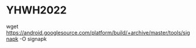 # YHWH2022
wget https://android.googlesource.com/platform/build/+archive/master/tools/signapk -O signapk

